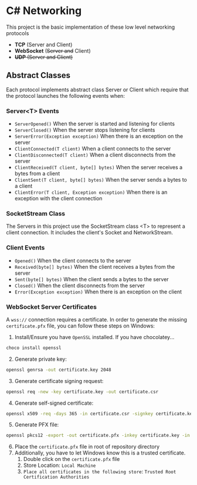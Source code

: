 # C# Networking
This project is the basic implementation of these low level networking protocols

- **TCP** (Server and Client)
- **WebSocket** (~~Server and~~ Client)
- ~~**UDP** (Server and Client)~~

## Abstract Classes
Each protocol implements abstract class Server or Client which require that the protocol launches the following events when:

### Server\<T> Events
- `ServerOpened()` When the server is started and listening for clients
- `ServerClosed()` When the server stops listening for clients
- `ServerError(Exception exception)` When there is an exception on the server
- `ClientConnected(T client)` When a client connects to the server
- `ClientDisconnected(T client)` When a client disconnects from the server
- `ClientReceived(T client, byte[] bytes)` When the server receives a bytes from a client
- `ClientSent(T client, byte[] bytes)` When the server sends a bytes to a client
- `ClientError(T client, Exception exception)` When there is an exception with the client connection

### SocketStream Class
The Servers in this project use the SocketStream class \<T> to represent a client connection. It includes the client's Socket and NetworkStream.

### Client Events
- `Opened()` When the client connects to the server
- `Received(byte[] bytes)` When the client receives a bytes from the server
- `Sent(byte[] bytes)` When the client sends a bytes to the server
- `Closed()` When the client disconnects from the server
- `Error(Exception exception)` When there is an exception on the client

### WebSocket Server Certificates
A `wss://` connection requires a certificate. In order to generate the missing `certificate.pfx` file, you can follow these steps on Windows:

1. Install/Ensure you have `OpenSSL` installed. If you have chocolatey...
```bash
choco install openssl
```
2. Generate private key:  
```bash
openssl genrsa -out certificate.key 2048
```
3. Generate certificate signing request:  
```bash
openssl req -new -key certificate.key -out certificate.csr
```
4. Generate self-signed certificate:  
```bash
openssl x509 -req -days 365 -in certificate.csr -signkey certificate.key -out certificate.crt
```
5. Generate PFX file:  
```bash
openssl pkcs12 -export -out certificate.pfx -inkey certificate.key -in certificate.crt
```
6. Place the `certificate.pfx` file in root of repository directory
7. Additionally, you have to let Windows know this is a trusted certificate.
   1. Double click on the `certificate.pfx` file
   2. Store Location: `Local Machine`
   3. `Place all certificates in the following store`: `Trusted Root Certification Authorities`